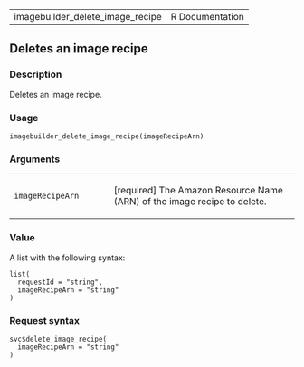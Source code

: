 <table style="width: 100%;">
<tbody>
<tr class="odd">
<td>imagebuilder_delete_image_recipe</td>
<td style="text-align: right;">R Documentation</td>
</tr>
</tbody>
</table>

## Deletes an image recipe

### Description

Deletes an image recipe.

### Usage

    imagebuilder_delete_image_recipe(imageRecipeArn)

### Arguments

<table>
<colgroup>
<col style="width: 35%" />
<col style="width: 65%" />
</colgroup>
<tbody>
<tr class="odd">
<td><code
id="imagebuilder_delete_image_recipe_:_imageRecipeArn">imageRecipeArn</code></td>
<td><p>[required] The Amazon Resource Name (ARN) of the image recipe to
delete.</p></td>
</tr>
</tbody>
</table>

### Value

A list with the following syntax:

    list(
      requestId = "string",
      imageRecipeArn = "string"
    )

### Request syntax

    svc$delete_image_recipe(
      imageRecipeArn = "string"
    )
